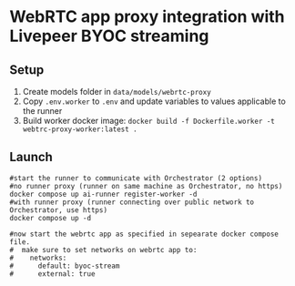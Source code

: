 # WebRTC app proxy integration with Livepeer BYOC streaming

## Setup
1. Create models folder in `data/models/webrtc-proxy`
2. Copy `.env.worker` to `.env` and update variables to values applicable to the runner
3. Build worker docker image:  `docker build -f Dockerfile.worker -t webtrc-proxy-worker:latest .`

## Launch 
```
#start the runner to communicate with Orchestrator (2 options)
#no runner proxy (runner on same machine as Orchestrator, no https)
docker compose up ai-runner register-worker -d
#with runner proxy (runner connecting over public network to Orchestrator, use https)
docker compose up -d

#now start the webrtc app as specified in sepearate docker compose file.
#  make sure to set networks on webrtc app to:
#    networks:
#      default: byoc-stream
#      external: true

```
